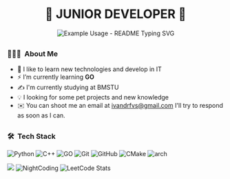 <h1 align="center">🚀 JUNIOR DEVELOPER 🚀</h1>
<p align="center">
  <img src="https://readme-typing-svg.demolab.com/?lines=Hello+there!+I'm+Ivan!&font=Fira%20Code&center=true&width=380&height=50&duration=4000&pause=1000" alt="Example Usage - README Typing SVG">
</p>



## <h3> 👨🏻‍💻 &nbsp;About Me</h3>
- 🔭&nbsp;I like to learn new technologies and develop in IT
- ⚡&nbsp;I’m currently learning **GO**
- ✍️&nbsp;I'm currently studying at BMSTU
- 💡&nbsp;I looking for some pet projects and new knowledge
- ✉️&nbsp;You can shoot me an email at ivandrfvs@gmail.com I'll try to respond as soon as I can.

## <h3> 🛠 &nbsp;Tech Stack</h3>
  ![Python](https://github.com/user-attachments/assets/fa238c3c-fe1d-40e9-970f-80d7509fccbf)
  ![C++](https://github.com/user-attachments/assets/e12179ca-bdbd-4849-b620-813e5718223a)
  ![GO](https://github.com/user-attachments/assets/6ffd7f9a-9887-4243-b915-fdad9aadb14a)
  ![Git](https://github.com/user-attachments/assets/b0e252a9-14d7-4e01-9975-96f54689f154)
  ![GitHub](https://github.com/user-attachments/assets/e22f86ca-aaed-45ac-97d0-ec2fc2918241)
  ![CMake](https://github.com/user-attachments/assets/ee891558-7dbd-47ec-8197-1caf11fcc51f)
  ![arch](https://github.com/user-attachments/assets/4fb1bbf4-4381-4794-89da-9e855a0aa298)

 ![](https://github-readme-stats.vercel.app/api?username=IvanDrf&show_icons=true&theme=vue-dark) ![NightCoding](https://github.com/user-attachments/assets/d94b9a76-b3f6-41c6-b8b6-924fca4a6c60) 
 ![LeetCode Stats](https://leetcard.jacoblin.cool/IvanDrf?theme=nord&font=Kosugi%20Maru)
